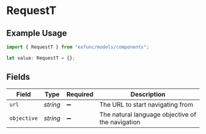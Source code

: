 # RequestT

## Example Usage

```typescript
import { RequestT } from "exfunc/models/components";

let value: RequestT = {};
```

## Fields

| Field                                            | Type                                             | Required                                         | Description                                      |
| ------------------------------------------------ | ------------------------------------------------ | ------------------------------------------------ | ------------------------------------------------ |
| `url`                                            | *string*                                         | :heavy_minus_sign:                               | The URL to start navigating from                 |
| `objective`                                      | *string*                                         | :heavy_minus_sign:                               | The natural language objective of the navigation |